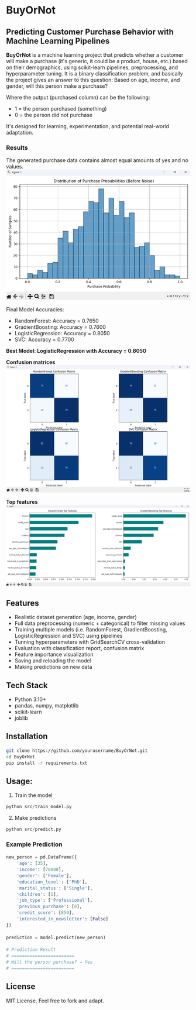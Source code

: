 # BuyOrNot

## Predicting Customer Purchase Behavior with Machine Learning Pipelines

**BuyOrNot** is a machine learning project that predicts whether a customer will make a purchase (it's generic, it could be a product, house, etc.) based on their demographics, using scikit-learn pipelines, preprocessing, and hyperparameter tuning. It is a binary classification problem, and basically the project gives an
answer to this question:
    Based on age, income, and gender, will this person make a purchase?

Where the output (purchased column) can be the following:
- 1 = the person purchased (something)
- 0 = the person did not purchase

It's designed for learning, experimentation, and potential real-world adaptation.

### Results

The generated purchase data contains almost equal amounts of yes and no values.
![Generated Data](https://github.com/GaborWilk/BuyOrNot/blob/main/data/purchase_prob_before_noise.png?raw=true)

Final Model Accuracies:
- RandomForest: Accuracy = 0.7650
- GradientBoosting: Accuracy = 0.7600
- LogisticRegression: Accuracy = 0.8050
- SVC: Accuracy = 0.7700

**Best Model: LogisticRegression with Accuracy = 0.8050**

**Confusion matrices**
![Results](https://github.com/GaborWilk/BuyOrNot/blob/main/data/results_confusion_matrices.png?raw=true)

**Top features**
![Results](https://github.com/GaborWilk/BuyOrNot/blob/main/data/results_top_features.png?raw=true)

## Features

- Realistic dataset generation (age, income, gender)
- Full data preprocessing (numeric + categorical) to filter missing values
- Training multiple models (i.e. RandomForest, GradientBoosting, LogisticRegression and SVC) using pipelines
- Tunning hyperparameters with GridSearchCV cross-validation
- Evaluation with classification report, confusion matrix
- Feature importance visualization
- Saving and reloading the model
- Making predictions on new data

## Tech Stack

- Python 3.10+
- pandas, numpy, matplotlib
- scikit-learn
- joblib

## Installation

```bash
git clone https://github.com/yourusername/BuyOrNot.git
cd BuyOrNot
pip install -r requirements.txt
```

## Usage:

1. Train the model
```python
python src/train_model.py
```

2. Make predictions
```python
python src/predict.py
```

### Example Prediction

```python
new_person = pd.DataFrame({
    'age': [35],
    'income': [70000],
    'gender': ['Female'],
    'education_level': ['PhD'],
    'marital_status': ['Single'],
    'children': [1],
    'job_type': ['Professional'],
    'previous_purchase': [0],
    'credit_score': [850],
    'interested_in_newsletter': [False]
})

prediction = model.predict(new_person)

# Prediction Result
# ========================
# Will the person purchase? → Yes
# ========================
```

## License

MIT License. Feel free to fork and adapt.

